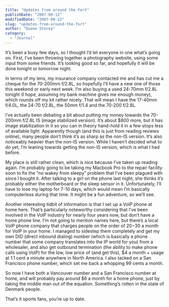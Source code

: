 ```yaml
---
title: "Updates from around the Fort"
publishDate: "2007-09-12"
modifiedDate: "2007-09-12"
slug: "updates-from-around-the-fort"
author: "Duane Storey"
category:
  - "Journal"
---
```


It’s been a busy few days, so I thought I’d let everyone in one what’s going on. First, I’ve been throwing together a photography website, using some input from some friends. It’s looking good so far, and hopefully it will be done tonight or tomorrow night.

In terms of my lens, my insurance company contacted me and has cut me a cheque for the 70-200mm f/2.8L, so hopefully I’ll have a new one of those this weekend or early next week. I’m also buying a used 24-70mm f/2.8L tonight (I hope, assuming my bank machine gives me enough money), which rounds off my kit rather nicely. That will mean I have the 17-40mm f/4.0L, the 24-70 f/2.8L, the 50mm f/1.4 and the 70-200 f/2.8L.

I’ve actually been debating a bit about putting my money towards the 70-200mm f/2.8L IS (image stabilized version). It’s about $800 more, but it has image stabilization in it so you can in theory hand-hold it in a few stops less of available light. Apparently though (and this is just from reading reviews online), many people don’t think it’s as sharp as the non-IS version. It’s also noticeably heavier than the non-IS version. While I haven’t decided what to do yet, I’m leaning towards getting the non-IS version, which is what I had before.

My place is still rather clean, which is nice because I’ve taken up reading again. I’m probably going to be taking my Macbook Pro to the repair facility soon to fix the “no wakey from sleepy” problem that I’ve been plagued with since I bought it. After talking to a girl on the phone last night, she thinks it’s probably either the motherboard or the sleep sensor in it. Unfortunately, I’ll have to lose my laptop for 7-10 days, which would mean I’m basically computerless during that time. It might be a fun adventure, so we’ll see.

Another interesting tidbit of information is that I set up a VoIP phone at home here. That’s particularly noteworthy considering that I’ve been involved in the VoIP industry for nearly four years now, but don’t have a home phone line. I’m not going to mention names here, but there’s a local VoIP phone company that charges people on the order of $20-$30 a month for VoIP in your home. I managed to sidestep them completely and get my own DID (direct inbound dialing) number (which is basically a phone number that some company translates into the IP world for you) from a wholesaler, and also get outbound termination (the ability to make phone calls using VoIP) for the low, low price of (and get this), $4 a month + usage at 1.1 cent a minute anywhere in North America. I also tacked on a San Francisco phone number, which set me back a whopping 99 cents a month.

So now I have both a Vancouver number and a San Francisco number at home, and will probably pay around $6 a month for a home phone, just by taking the middle man out of the equation. Something’s rotten in the state of Denmark people.

That’s it sports fans, you’re up to date.